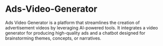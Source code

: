 # Ads-Video-Generator
Ads Video Generator  is a platform that streamlines the creation of advertisement videos by leveraging AI-powered tools. It integrates a video generator for producing high-quality ads and a chatbot designed for brainstorming themes, concepts, or narratives. 
